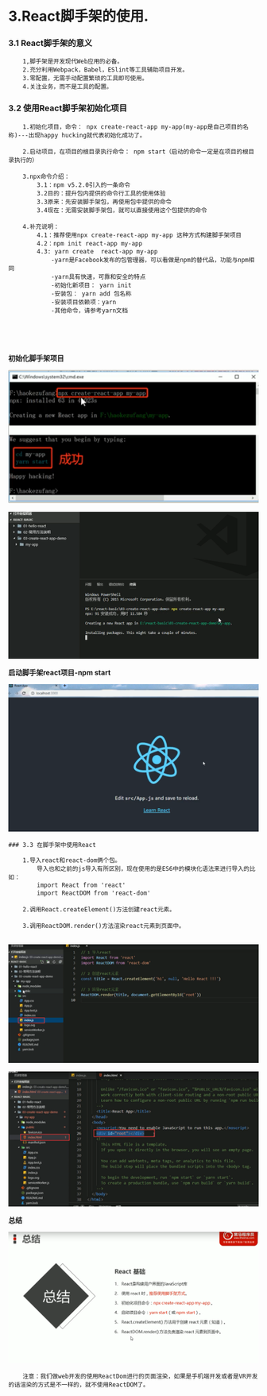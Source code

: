 # 3.React脚手架的使用.



### 3.1 React脚手架的意义

```
	1,脚手架是开发现代Web应用的必备。
	2.充分利用Webpack，Babel，ESlint等工具辅助项目开发。
	3.零配置，无需手动配置繁琐的工具即可使用。
	4.关注业务，而不是工具的配置。
```





### 3.2 使用React脚手架初始化项目

```
	1.初始化项目，命令： npx create-react-app my-app(my-app是自己项目的名称)---出现happy hucking就代表初始化成功了。
	
	2.启动项目，在项目的根目录执行命令： npm start（启动的命令一定是在项目的根目录执行的）
	
	3.npx命令介绍：
		3.1：npm v5.2.0引入的一条命令
		3.2目的：提升包内提供的命令行工具的使用体验
		3.3原来：先安装脚手架包，再使用包中提供的命令
		3.4现在：无需安装脚手架包，就可以直接使用这个包提供的命令
	
	4.补充说明：
		4.1：推荐使用npx create-react-app my-app 这种方式构建脚手架项目
		4.2：npm init react-app my-app
		4.3: yarn create  react-app my-app
			-yarn是Facebook发布的包管理器，可以看做是npm的替代品，功能与npm相同
			-yarn具有快速，可靠和安全的特点
			-初始化新项目： yarn init
			-安装包： yarn add 包名称
			-安装项目依赖项：yarn
			-其他命令，请参考yarn文档
			
	
	
	
```



**初始化脚手架项目**

![1628066647788](../../../.vuepress/public/images/1628066647788.png)

![1628066751672](../../../.vuepress/public/images/1628066751672.png)





**启动脚手架react项目-npm start**

![1628066924455](../../../.vuepress/public/images/1628066924455.png)



```
### 3.3 在脚手架中使用React
```

```
	1.导入react和react-dom俩个包。
		导入也和之前的js导入有所区别，现在使用的是ES6中的模块化语法来进行导入的比如：
		import React from 'react'
		import ReactDOM from 'react-dom'
		
	2.调用React.createElement()方法创建react元素。
	
	3.调用ReactDOM.render()方法渲染react元素到页面中。
	
```

![1628068428729](../../../.vuepress/public/images/1628068428729.png)

![1628068460146](../../../.vuepress/public/images/1628068460146.png)



**总结**

![1628068833062](../../../.vuepress/public/images/1628068833062.png)

```
	注意：我们做web开发的使用ReactDom进行的页面渲染，如果是手机端开发或者是VR开发的话渲染的方式是不一样的，就不使用ReactDOM了。
```